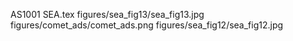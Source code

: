 AS1001 SEA.tex
figures/sea_fig13/sea_fig13.jpg
figures/comet_ads/comet_ads.png
figures/sea_fig12/sea_fig12.jpg
